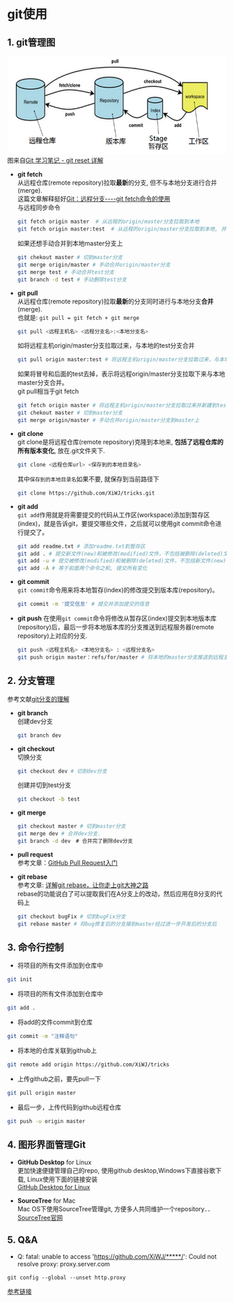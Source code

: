 # git使用
## 1. git管理图
![](pics/git_pic.png)<br>
图来自[Git 学习笔记 - git reset 详解](https://zhouhao.me/2017/08/27/detailed-explanation-of-git-reset/)

- **git fetch** <br>
  从远程仓库(remote repository)拉取**最新**的分支, 但不与本地分支进行合并(merge).<br>
  这篇文章解释挺好[Git：远程分支----git fetch命令的使用](https://blog.csdn.net/qq_42780289/article/details/98049574)<br>
  与远程同步命令
  ```bash
  git fetch origin master  # 从远程的origin/master分支拉取到本地
  git fetch origin master:test  # 从远程的origin/master分支拉取到本地, 并新建一个test分支
  ```
  如果还想手动合并到本地master分支上<br>
  ```bash
  git chekout master # 切到master分支
  git merge origin/master # 手动合并origin/master分支
  git merge test # 手动合并test分支
  git branch -d test # 手动删除test分支 
  ```

- **git pull** <br>
  从远程仓库(remote repository)拉取**最新**的分支同时进行与本地分支**合并**(merge).<br>
  也就是: ```git pull = git fetch + git merge``` <br>
  ```bash
  git pull <远程主机名> <远程分支名>:<本地分支名>
  ```
  如将远程主机origin/master分支拉取过来，与本地的test分支合并<br>
  ```bash
  git pull origin master:test # 将远程主机origin/master分支拉取过来，与本地的test分支合并
  ```
  如果将冒号和后面的test去掉，表示将远程origin/master分支拉取下来与本地master分支合并。<br>
  git pull相当于git fetch<br>
  ```bash
  git fetch origin master # 将远程主机origin/master分支拉取过来并新建到test分支
  git chekout master # 切到master分支
  git merge origin/master # 手动合并origin/master分支到master上
  ```
  
- **git clone**<br>
  git clone是将远程仓库(remote repository)克隆到本地来, **包括了远程仓库的所有版本变化**, 放在.git文件夹下.<br>
  ```bash
  git clone <远程仓库url> <保存到的本地目录名>
  ```
  其中`保存到的本地目录名`如果不要, 就保存到当前路径下<br>
  ```bash
  git clone https://github.com/XiWJ/tricks.git
  ```
  
- **git add**<br>
  `git add`作用就是将需要提交的代码从工作区(workspace)添加到暂存区(index)，就是告诉git，要提交哪些文件，之后就可以使用git commit命令进行提交了。<br>
  ```bash
  git add readme.txt # 添加readme.txt到暂存区
  git add . # 提交新文件(new)和被修改(modified)文件，不包括被删除(deleted)文件
  git add -u # 提交被修改(modified)和被删除(deleted)文件，不包括新文件(new)
  git add -A # 等于前面两个命令之和, 提交所有变化
  ```

- **git commit**<br>
  `git commit`命令用来将本地暂存(index)的修改提交到版本库(repository)。<br>
  ```bash
  git commit -m '提交信息' # 提交并添加提交的信息
  ```
  
- **git push**
  在使用`git commit`命令将修改从暂存区(index)提交到本地版本库(repository)后，最后一步将本地版本库的分支推送到远程服务器(remote repository)上对应的分支.
  ```bash
  git push <远程主机名> <本地分支名> : <远程分支名>
  git push origin master：refs/for/master # 将本地的master分支推送到远程主机origin上的对应master分支
  ```

## 2. 分支管理
参考文献[git分支的理解](https://www.cnblogs.com/matengfei123/p/8252128.html)<br>
- **git branch**<br>
  创建dev分支<br>
  ```bash
  git branch dev
  ```
- **git checkout**<br>
  切换分支<br>
  ```bash
  git checkout dev # 切到dev分支
  ```
  创建并切到test分支<br>
  ```bash
  git checkout -b test
  ```
- **git merge**<br>
  ```bash
  git checkout master # 切到master分支
  git merge dev # 合并dev分支．
  git branch -d dev　# 合并完了删除dev分支
  ```
- **pull request**<br>
  参考文章：[GitHub Pull Request入门](https://zhuanlan.zhihu.com/p/51199833)

- **git rebase**<br>
  参考文章: [详解git rebase，让你走上git大神之路](https://z.itpub.net/article/detail/8EE7F1EA518B25CB7466CFAAA1614F8A)<br>
  rebase的功能说白了可以提取我们在A分支上的改动，然后应用在B分支的代码上<br>
  ```bash
  git checkout bugFix # 切到bugFix分支
  git rebase master # 将bug修复后的分支接到master经过进一步开发后的分支后
  ```

## 3. 命令行控制
- 将项目的所有文件添加到仓库中
```bash
git init
```
- 将项目的所有文件添加到仓库中
```bash
git add .
```
- 将add的文件commit到仓库
```bash
git commit -m "注释语句"
```
- 将本地的仓库关联到github上
```bash
git remote add origin https://github.com/XiWJ/tricks
```
- 上传github之前，要先pull一下
```bash
git pull origin master
```
- 最后一步，上传代码到github远程仓库
```bash
git push -u origin master
```

## 4. 图形界面管理Git
- **GitHub Desktop** for Linux<br>
 更加快速便捷管理自己的repo, 使用github desktop,Windows下直接谷歌下载, Linux使用下面的链接安装<br>
[GitHub Desktop for Linux](https://github.com/shiftkey/desktop)

- **SourceTree** for Mac<br>
  Mac OS下使用SourceTree管理git, 方便多人共同维护一个repository．．<br>
  [SourceTree官网](https://www.sourcetreeapp.com/)

## 5. Q&A
- Q: fatal: unable to access 'https://github.com/XiWJ/*****/': Could not resolve proxy: proxy.server.com
```
git config --global --unset http.proxy
```
[参考链接](https://github.com/desktop/desktop/issues/3878#issuecomment-436653069)

